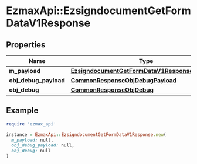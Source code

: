 # EzmaxApi::EzsigndocumentGetFormDataV1Response

## Properties

| Name | Type | Description | Notes |
| ---- | ---- | ----------- | ----- |
| **m_payload** | [**EzsigndocumentGetFormDataV1ResponseMPayload**](EzsigndocumentGetFormDataV1ResponseMPayload.md) |  |  |
| **obj_debug_payload** | [**CommonResponseObjDebugPayload**](CommonResponseObjDebugPayload.md) |  | [optional] |
| **obj_debug** | [**CommonResponseObjDebug**](CommonResponseObjDebug.md) |  | [optional] |

## Example

```ruby
require 'ezmax_api'

instance = EzmaxApi::EzsigndocumentGetFormDataV1Response.new(
  m_payload: null,
  obj_debug_payload: null,
  obj_debug: null
)
```

